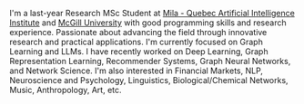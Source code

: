 I'm a last-year Research MSc Student at [Mila - Quebec Artificial Intelligence Institute](https://mila.quebec/en) and [McGill University](https://www.mcgill.ca/) with good programming skills and research experience. Passionate about advancing the field through innovative research and practical applications. I'm currently focused on Graph Learning and LLMs. I have recently worked on Deep Learning, Graph Representation Learning, Recommender Systems, Graph Neural Networks, and Network Science. I'm also interested in Financial Markets, NLP, Neuroscience and Psychology, Linguistics, Biological/Chemical Networks, Music, Anthropology, Art, etc.

<!-- # Some history

- My parents put a computer in my bedroom in 1993 when I was 3. It was an old Tandy that ran MS-DOS. My favorite games were Street Rod 2, Wolfenstein 3D, and Tom and Jerry. It had a mechanical keyboard and a turbo button. To this day, I still don't know what pressing the turbo button really did.

- We subscribed to AOL in 1995. I still remember installing it from a floppy disk onto our brand new Packard Bell. It took years for me to send my first email.

- In the summer of 1996, my uncle purchased [MegaRace](https://en.wikipedia.org/wiki/MegaRace) from [Media Play](https://en.wikipedia.org/wiki/Media_Play) and installed it on my mom's work computer. I might have endangered her business by using her computer too much.

- At 7, I discovered the mini-games hidden in Microsoft Office. I also beat Minesweeper on expert for the first time.

- At 8, my parents bought me a Sony Mavica MVC-FD71 digital camera after I stole their SLR one too many times. It could fit 10 images to a floppy disk at a 0.3MP resolution. I still have it and it still works. I've been taking photographs ever since, now with a Nikon D750, D800, and occasionally with a Mamiya 6II.

- At 10, I built my first website with Microsoft FrontPage on our Pentium III [Gateway](https://en.wikipedia.org/wiki/Gateway,_Inc.). My website was terrible.

- I was 11 when I built my first [Tesla Coil](https://en.wikipedia.org/wiki/Tesla_coil) (without the permission of my parents). Over the next few years, I built several more including one of the first audio modulated coils and one of the first DRSSTCs.

- When I was 12, I set the all-time high record at my local laser tag facility by reverse engineering the charging station and weapon protocols with a photo-resistor, micro-cassette recorder, and a lot of patience. I was unstoppable.

- At 13, I went to space camp and fell in love. I went back two more times and promised myself that I'd work in space. I've since helped build three generations of satellites and have contributed to two more.

- At 14, I was almost expelled for finding a backdoor into my high school's file server and telling everyone but the faculty members about it. Later that year, I figured out how to turn off the internet firewall by editing system registry keys. I anonymously shared my work months later.

- At 16, I participated in a foreign exchange program in Dortmund, Germany. Since then, I've gone back almost every year.

- 14 - 17, I played a lot of video games. My favorites included Counter-Strike Source, Command and Conquer 3, Halo 2, and Age of Empires II.

- At 18, in the summer before college, my friends and I started playing [Muggle Quidditch](https://en.wikipedia.org/wiki/Quidditch_(sport)). We went on to start over 8 teams in the [International Quidditch Association](https://en.wikipedia.org/wiki/International_Quidditch_Association), including the [Buffalo Quidditch Society](https://www.facebook.com/buffaloquidditch/). At our height, we were ranked third in the IQA. Although I don't play anymore, you can still see pictures of me holding a broom while wearing a chess camp t-shirt on Facebook.

- At 19, I took my first graduate course and published my first academic paper.

- At 20, I co-authored a grant to build a satellite and managed a 60+ person team for the next two years. You can read more about that [here](https://ubnl.space/glados/).

Ask me in person for other stories that I'm afraid to share with the internet.

# I like

- Running
- Skiing
- Sailing and the sea
- Space
- Summer
- [Books](https://www.goodreads.com/mdangelo)
- Colored pencils ([Faber-Castell Polychromos](https://www.faber-castell.com/products/art-and-graphic/polychromos))
- Podcasts ([The Daily](https://www.nytimes.com/column/the-daily), [The Ezra Klein Show](https://www.nytimes.com/column/ezra-klein-podcast), [Planet Money](https://www.npr.org/sections/money/), [The Indicator](https://www.npr.org/podcasts/510325/the-indicator-from-planet-money), [This American Life](https://www.thisamericanlife.org/), [99% Invisible](https://99percentinvisible.org/episodes/), [The Economist](http://radio.economist.com/), [Radiolab](https://www.wnycstudios.org/shows/radiolab), [Hidden Brain](https://www.npr.org/series/423302056/hidden-brain), [Inquiring Minds](https://inquiring.show), and others)
- [Good design](/)
- [Photography](https://instagram.com/dangelosaurus)

# Travel / Geography

- I am originally from Buffalo, New York. I have since lived in Palo Alto, Mountain View, San Francisco, Seattle, and New York City.
- I've been to approximately 50 countries, some of which I have forgotten, many of which I would like to revisit.
- In 2016, I visited Canada, Ethiopia, Austria, Germany, Belgium, Ireland, Northern Ireland, Italy, Romania, Sweden, Norway, Svalbard, Panama, Costa Rica, Uganda, Japan, and the UAE, mostly in that order.
- In 2017, I visited Canada, Japan, Denmark, Germany, Sweden, Estonia, Russia, the Netherlands, Belgium, the U.K., Spain, Iceland, France, Switzerland, Ethiopia, and Luxembourg.
- In 2018, I visited Canada, France, Italy, Israel, and the U.K.
- In 2019, I visited Canada, England, France, and Switzerland.
- In 2020, I traveled barely 20 blocks. I stayed in New York and remodeled an apartment.
- In 2021, I continued remodeling an apartment.
- In 2022, I switched jobs and visited the UK, France, Greece, Belgium, Luxembourg, Germany, and Kenya.
- In 2023, I visited France, the UK, Ireland, and Rwanda.
- I am an Oregon Trail II enthusiast.

# Fun facts

- I have a list of thousands of ideas, like creating matching bow ties for cats and humans.
- I almost always have a sketchbook with me and a [01 Sakura Pigma Micron Pen](https://www.sakuraofamerica.com/product/pigma-micron/).
- I can't locate every country on a map.
- I operate a [small angel fund](http://skepticalinvestments.biz/) with terrible returns.
- I break about 30 traffic laws on a skateboard or [bicycle](https://www.citibikenyc.com/) every single day.
- I stack-rank coffee shops, restaurants, and every dog I see in New York.
- I added this page because many people complained that my site was just my resume.

# I dream of

- Inspiring and feeling inspired.
- Enabling a brighter future for everyone, regardless of political or socioeconomic status.
- Treating every individual with genuine kindness and respect.
- Staying curious.
- Continually improving.
- You not checking the commit history for earlier drafts of this file.

# Websites from people I admire

- [Alex Peysakhovich](http://alexpeys.github.io/)
- [Chris Lengerich](http://www.chrislengerich.com/)
- [Chris Saad](https://www.chrissaad.com/)
- [Duncan Tomlin](http://duncantomlin.com/)
- [Hawley Moore](http://hawleymoore.com/)
- [Holman Gao](https://golmansax.com/)
- [Ian Webster](http://ianww.com/)
- [Johanna Flato](https://www.johannaflato.com/)
- [Judy Mou](http://www.judymou.com/)
- [Kristina Monakhova](https://kristinamonakhova.com/)
- [Noah Trueblood](http://notrueblood.com/)
- [Ruoxi Wang](http://ruoxiw.com/)
- [Tom Sachs](https://www.tomsachs.org/)
- [Will Holley](https://willholley.com)

If we are friends and you feel like you belong on this list, you're probably right. Submit a PR, or ask me and I'll add you. -->
